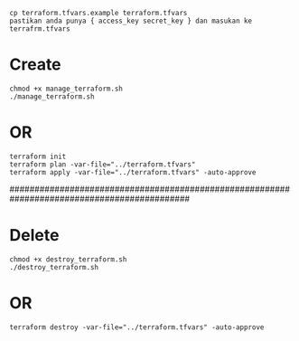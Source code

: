 ```
cp terraform.tfvars.example terraform.tfvars
pastikan anda punya { access_key secret_key } dan masukan ke terrafrm.tfvars
```


# Create

```
chmod +x manage_terraform.sh
./manage_terraform.sh
```

# OR

```
terraform init
terraform plan -var-file="../terraform.tfvars"
terraform apply -var-file="../terraform.tfvars" -auto-approve
```

############################################################################################

# Delete

```
chmod +x destroy_terraform.sh
./destroy_terraform.sh
```

# OR

```
terraform destroy -var-file="../terraform.tfvars" -auto-approve
```